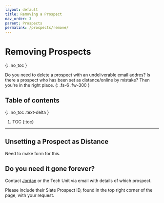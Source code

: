 ```yaml
---
layout: default
title: Removing a Prospect
nav_order: 3
parent: Prospects
permalink: /prospects/remove/
---
```


# Removing Prospects
{: .no_toc }

Do you need to delete a prospect with an undeliverable email addres? Is there a prospect who has been set as distance/online by mistake? Then you're in the right place.
{: .fs-6 .fw-300 }

## Table of contents
{: .no_toc .text-delta }

1. TOC
{:toc}

---

## Unsetting a Prospect as Distance
Need to make form for this.


## Do you need it gone forever?
Contact [Jordan](mailto:jordan.scruggs@msstate.edu) or the Tech Unit via email with details of which prospect.

Please include their Slate Prospect ID, found in the top right corner of the page, with your request.